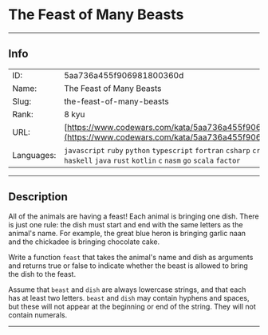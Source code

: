 # The Feast of Many Beasts

---
## Info

|            |                                      |
|:-----------|:-------------------------------------|
| ID:        | 5aa736a455f906981800360d                              |
| Name:      | The Feast of Many Beasts                            |
| Slug:      | the-feast-of-many-beasts                            |
| Rank:      | 8 kyu                       |
| URL:       | [https://www.codewars.com/kata/5aa736a455f906981800360d](https://www.codewars.com/kata/5aa736a455f906981800360d)                 |
| Languages: |  `javascript`  `ruby`  `python`  `typescript`  `fortran`  `csharp`  `crystal`  `cpp`  `php`  `haskell`  `java`  `rust`  `kotlin`  `c`  `nasm`  `go`  `scala`  `factor`  |

---
## Description

All of the animals are having a feast! Each animal is bringing one dish. There is just one rule: the dish must start and end with the same letters as the animal's name. For example, the great blue heron is bringing garlic naan and the chickadee is bringing chocolate cake.

Write a function `feast` that takes the animal's name and dish as arguments and returns true or false to indicate whether the beast is allowed to bring the dish to the feast.

Assume that `beast` and `dish` are always lowercase strings, and that each has at least two letters. `beast` and `dish` may contain hyphens and spaces, but these will not appear at the beginning or end of the string. They will not contain numerals.


---
